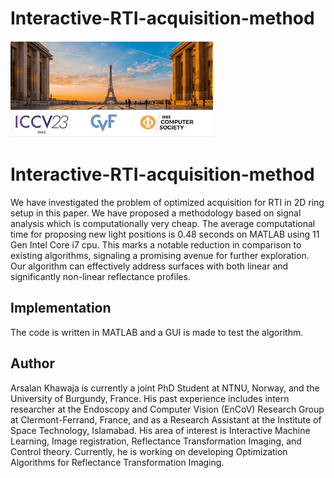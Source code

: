 # Interactive-RTI-acquisition-method

![iccvlogo](iccvlogo.jpeg)


# Interactive-RTI-acquisition-method
We have investigated the problem of optimized acquisition
for RTI in 2D ring setup in this paper. We have
proposed a methodology based on signal analysis which
is computationally very cheap. The average computational
time for proposing new light positions is 0.48 seconds on
MATLAB using 11 Gen Intel Core i7 cpu. This marks a
notable reduction in comparison to existing algorithms, signaling
a promising avenue for further exploration. Our algorithm
can effectively address surfaces with both linear and
significantly non-linear reflectance profiles.

## Implementation
The code is written in MATLAB and a GUI is made to test the algorithm.


## Author
Arsalan Khawaja is currently a joint PhD Student at NTNU, Norway, and the University of Burgundy, France. His past experience includes intern researcher at the Endoscopy and Computer Vision (EnCoV) Research Group at Clermont-Ferrand, France, and as a Research Assistant at the Institute of Space Technology, Islamabad. His area of interest is Interactive Machine Learning, Image registration, Reflectance Transformation Imaging, and Control theory. Currently, he is working on developing Optimization Algorithms for Reflectance Transformation Imaging.
